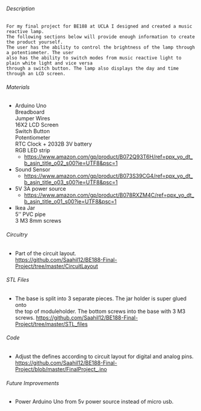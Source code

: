 ###### Description 
	For my final project for BE188 at UCLA I designed and created a music reactive lamp.   
	The following sections below will provide enough information to create the product yourself.   
	The user has the ability to control the brightness of the lamp through a potentiometer. The user   
	also has the ability to switch modes from music reactive light to plain white light and vice versa   
	through a switch button. The lamp also displays the day and time through an LCD screen.    

###### Materials
-
	Arduino Uno  
	Breadboard  
	Jumper Wires  
	16X2 LCD Screen  
	Switch Button  
	Potentiometer  
	RTC Clock + 2032B 3V battery  
	RGB LED strip   
	-	https://www.amazon.com/gp/product/B072Q93T6H/ref=ppx_yo_dt_b_asin_title_o02_s00?ie=UTF8&psc=1  
- 
	Sound Sensor  
	-	https://www.amazon.com/gp/product/B073S39CG4/ref=ppx_yo_dt_b_asin_title_o03_s00?ie=UTF8&psc=1  
-
	5V 3A power source   
	- https://www.amazon.com/gp/product/B078RXZM4C/ref=ppx_yo_dt_b_asin_title_o01_s00?ie=UTF8&psc=1  
-
	Ikea Jar    
	5’’ PVC pipe    
	3 M3 8mm screws    

###### Circuitry
-
	Part of the circuit layout.   
	https://github.com/Saahil12/BE188-Final-Project/tree/master/CircuitLayout
	
###### STL Files
-
	The base is split into 3 separate pieces. The jar holder is super glued onto   
	the top of moduleholder. The bottom screws into the base with 3 M3 screws. 
	https://github.com/Saahil12/BE188-Final-Project/tree/master/STL_files

###### Code
-
 	Adjust the defines according to circuit layout for digital and analog pins.   
	https://github.com/Saahil12/BE188-Final-Project/blob/master/FinalProject_.ino
	
###### Future Improvements 
-	Power Arduino Uno from 5v power source instead of micro usb.


